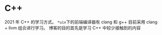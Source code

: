# C++

2021 年 C++ 的学习方式。
`*uix`下的前端编译器有 clang 和 g++
目前采用 clang + llvm 组合进行学习。
博客的目的首先是学习 C++ 中较少接触到的内容
